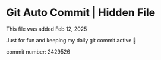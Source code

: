 # Git Auto Commit | Hidden File

This file was added Feb 12, 2025

Just for fun and keeping my daily git commit active 🤪

commit number: 2429526
